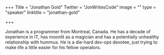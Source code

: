 +++
Title = "Jonathan Gold"
Twitter = "JonWritesCode"
image = ""
type = "speaker"
linktitle = "jonathan-gold"

+++

Jonathan is a programmer from Montreal, Canada. He has a decade of experience in IT, has moonlit as a magician and has a potentially unhealthy relationship with hummus. He is a die-hard dev-ops devotee, just trying to make life a little easier for his fellow operators.

